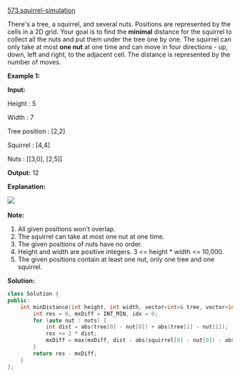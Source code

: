 [573.squirrel-simulation](https://leetcode.com/problems/squirrel-simulation/)  

There's a tree, a squirrel, and several nuts. Positions are represented by the cells in a 2D grid. Your goal is to find the **minimal** distance for the squirrel to collect all the nuts and put them under the tree one by one. The squirrel can only take at most **one nut** at one time and can move in four directions - up, down, left and right, to the adjacent cell. The distance is represented by the number of moves.

**Example 1:**

  
**Input:** 
  
Height : 5
  
Width : 7
  
Tree position : \[2,2\]
  
Squirrel : \[4,4\]
  
Nuts : \[\[3,0\], \[2,5\]\]
  
**Output:** 12
  
**Explanation:**
  
![](https://assets.leetcode.com/uploads/2018/10/22/squirrel_simulation.png)​​​​​
  

**Note:**

1.  All given positions won't overlap.
2.  The squirrel can take at most one nut at one time.
3.  The given positions of nuts have no order.
4.  Height and width are positive integers. 3 <= height \* width <= 10,000.
5.  The given positions contain at least one nut, only one tree and one squirrel.  



**Solution:**  

```cpp
class Solution {
public:
    int minDistance(int height, int width, vector<int>& tree, vector<int>& squirrel, vector<vector<int>>& nuts) {
        int res = 0, mxDiff = INT_MIN, idx = 0;
        for (auto nut : nuts) {
            int dist = abs(tree[0] - nut[0]) + abs(tree[1] - nut[1]);
            res += 2 * dist;
            mxDiff = max(mxDiff, dist - abs(squirrel[0] - nut[0]) - abs(squirrel[1] - nut[1]));
        }
        return res - mxDiff;
    }
};
```
      